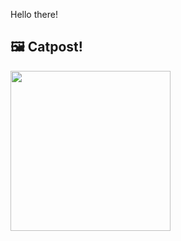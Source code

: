 Hello there!



## 🖼️ Catpost!

<sub>
    <img src="https://cdn2.thecatapi.com/images/19l.gif" height="256">
</sub>

